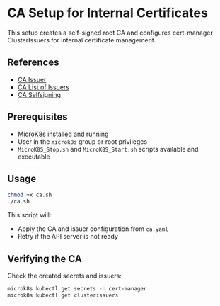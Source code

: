 # CA Setup for Internal Certificates

This setup creates a self-signed root CA and configures cert-manager ClusterIssuers for internal certificate management.

## References

- [CA Issuer](https://cert-manager.io/docs/concepts/issuer/)
- [CA List of Issuers](https://cert-manager.io/docs/configuration/issuers/)
- [CA Selfsigning](https://cert-manager.io/docs/configuration/selfsigned/)

## Prerequisites

- [MicroK8s](https://microk8s.io/) installed and running
- User in the `microk8s` group or root privileges
- `MicroK8S_Stop.sh` and `MicroK8S_Start.sh` scripts available and executable

## Usage

```bash
chmod +x ca.sh
./ca.sh
```

This script will:
- Apply the CA and issuer configuration from `ca.yaml`
- Retry if the API server is not ready

## Verifying the CA

Check the created secrets and issuers:

```bash
microk8s kubectl get secrets -n cert-manager
microk8s kubectl get clusterissuers
```
